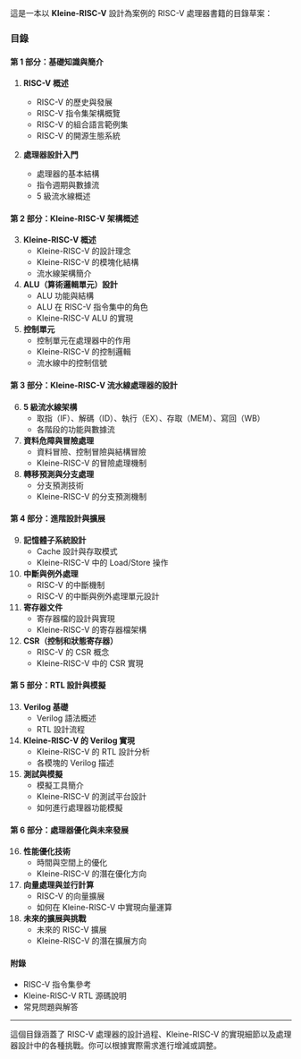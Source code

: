 這是一本以 **Kleine-RISC-V** 設計為案例的 RISC-V 處理器書籍的目錄草案：

### 目錄

#### 第 1 部分：基礎知識與簡介
1. **RISC-V 概述**
   - RISC-V 的歷史與發展
   - RISC-V 指令集架構概覽
   - RISC-V 的組合語言範例集
   - RISC-V 的開源生態系統

2. **處理器設計入門**
   - 處理器的基本結構
   - 指令週期與數據流
   - 5 級流水線概述

#### 第 2 部分：Kleine-RISC-V 架構概述
3. **Kleine-RISC-V 概述**
   - Kleine-RISC-V 的設計理念
   - Kleine-RISC-V 的模塊化結構
   - 流水線架構簡介
4. **ALU（算術邏輯單元）設計**
   - ALU 功能與結構
   - ALU 在 RISC-V 指令集中的角色
   - Kleine-RISC-V ALU 的實現
5. **控制單元**
   - 控制單元在處理器中的作用
   - Kleine-RISC-V 的控制邏輯
   - 流水線中的控制信號

#### 第 3 部分：Kleine-RISC-V 流水線處理器的設計
6. **5 級流水線架構**
   - 取指（IF）、解碼（ID）、執行（EX）、存取（MEM）、寫回（WB）
   - 各階段的功能與數據流
7. **資料危障與冒險處理**
   - 資料冒險、控制冒險與結構冒險
   - Kleine-RISC-V 的冒險處理機制
8. **轉移預測與分支處理**
   - 分支預測技術
   - Kleine-RISC-V 的分支預測機制

#### 第 4 部分：進階設計與擴展
9. **記憶體子系統設計**
   - Cache 設計與存取模式
   - Kleine-RISC-V 中的 Load/Store 操作
10. **中斷與例外處理**
    - RISC-V 的中斷機制
    - RISC-V 的中斷與例外處理單元設計
11. **寄存器文件**
    - 寄存器檔的設計與實現
    - Kleine-RISC-V 的寄存器檔架構
12. **CSR（控制和狀態寄存器）**
    - RISC-V 的 CSR 概念
    - Kleine-RISC-V 中的 CSR 實現

#### 第 5 部分：RTL 設計與模擬
13. **Verilog 基礎**
    - Verilog 語法概述
    - RTL 設計流程
14. **Kleine-RISC-V 的 Verilog 實現**
    - Kleine-RISC-V 的 RTL 設計分析
    - 各模塊的 Verilog 描述
15. **測試與模擬**
    - 模擬工具簡介
    - Kleine-RISC-V 的測試平台設計
    - 如何進行處理器功能模擬

#### 第 6 部分：處理器優化與未來發展
16. **性能優化技術**
    - 時間與空間上的優化
    - Kleine-RISC-V 的潛在優化方向
17. **向量處理與並行計算**
    - RISC-V 的向量擴展
    - 如何在 Kleine-RISC-V 中實現向量運算
18. **未來的擴展與挑戰**
    - 未來的 RISC-V 擴展
    - Kleine-RISC-V 的潛在擴展方向

#### 附錄
- RISC-V 指令集參考
- Kleine-RISC-V RTL 源碼說明
- 常見問題與解答

---

這個目錄涵蓋了 RISC-V 處理器的設計過程、Kleine-RISC-V 的實現細節以及處理器設計中的各種挑戰。你可以根據實際需求進行增減或調整。

